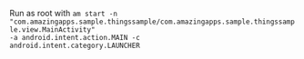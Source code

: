 Run as root with <code>am start -n "com.amazingapps.sample.thingssample/com.amazingapps.sample.thingssample.view.MainActivity" -a android.intent.action.MAIN -c android.intent.category.LAUNCHER</code>